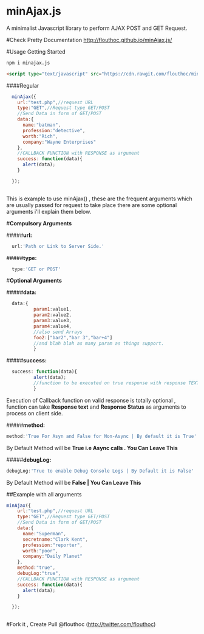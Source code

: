 # minAjax.js
A minimalist Javascript library to perform AJAX POST and GET Request.



#Check Pretty Documentation
http://flouthoc.github.io/minAjax.js/

#Usage
Getting Started

```bash
npm i minajax.js
```

```html
<script type="text/javascript" src="https://cdn.rawgit.com/flouthoc/minAjax.js/master/minify/index.min.js"></script>
```


####Regular
```js
  minAjax({
    url:"test.php",//request URL
    type:"GET",//Request type GET/POST
    //Send Data in form of GET/POST
    data:{
      name:"batman",
      profession:"detective",
      worth:"Rich",
      company:"Wayne Enterprises"
    },
    //CALLBACK FUNCTION with RESPONSE as argument
    success: function(data){
      alert(data);
    }

  });
  
````
This is example to use minAjax() , these are the frequent arguments which are usually passed for request to take place there are some optional arguments i'll explain them below.

#<strong>Compulsory Arguments</strong>

#####<b>url:</b>
```js
  url:'Path or Link to Server Side.'
```

#####<b>type:</b>
```js
  type:'GET or POST'
```

#<strong>Optional Arguments</strong>

#####<b>data:</b>
```js
  data:{
          param1:value1,
          param2:value2,
          param3:value3,
          param4:value4,
          //also send Arrays
          foo2:["bar2","bar 3","bar+4"]
          //and blah blah as many param as things support.
          }
```

#####<b>success:</b>
```js
  success: function(data){
          alert(data);
          //function to be executed on true response with response TEXT as argument.
          }
```
Execution of Callback function on valid response is totally optional , function can take <b>Response text</b> and <b>Response Status</b> as arguments to process on client side.

#####<b>method:</b>
```js
method:'True For Asyn and False for Non-Async | By default it is True'
```
By Default Method will be <b>True i.e Async calls . You Can Leave This</b>

#####<b>debugLog:</b>
```js
debugLog:'True to enable Debug Console Logs | By Default it is False'
```
By Default Method will be <b>False | You Can Leave This</b>

##Example with all arguments

```js
minAjax({
    url:"test.php",//request URL
    type:"GET",//Request type GET/POST
    //Send Data in form of GET/POST
    data:{
      name:"Superman",
      secretname:"Clark Kent",
      profession:"reporter",
      worth:"poor",
      company:"Daily Planet"
    },
    method:"true",
    debugLog:"true",
    //CALLBACK FUNCTION with RESPONSE as argument
    success: function(data){
      alert(data);
    }

  });
  
```
#Fork it , Create Pull 
@flouthoc (http://twitter.com/flouthoc)



